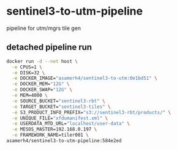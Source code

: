 # sentinel3-to-utm-pipeline
pipeline for utm/mgrs tile gen

## detached pipeline run
```sh
docker run -d --net host \
  -e CPUS=1 \
  -e DISK=32 \
  -e DOCKER_IMAGE="asamerh4/sentinel3-to-utm:0e1bd51" \
  -e DOCKER_MEM="12G" \
  -e DOCKER_SWAP="12G" \
  -e MEM=4000 \
  -e SOURCE_BUCKET="sentinel3-rbt" \
  -e TARGET_BUCKET="sentinel3-tiles" \
  -e S3_PRODUCT_INFO_PREFIX="s3://sentinel3-rbt/products/" \
  -e UNIQUE_FILE="xfdumanifest.xml" \
  -e USERDATA_MTD_URL="localhost/user-data" \
  -e MESOS_MASTER=192.168.0.197 \
  -e FRAMEWORK_NAME=tiler001 \
asamerh4/sentinel3-to-utm-pipeline:584e2ed
```
